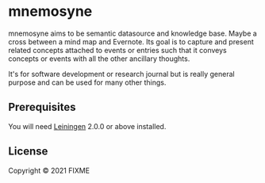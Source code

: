 # mnemosyne
mnemosyne aims to be semantic datasource and knowledge base. Maybe a cross between a mind map
and Evernote. Its goal is to capture and present related concepts attached to events or entries
such that it conveys concepts or events with all the other ancillary thoughts.

It's for software development or research journal but is really general purpose and can be used for many other things.
## Prerequisites
You will need [Leiningen][] 2.0.0 or above installed.

[leiningen]: https://github.com/technomancy/leiningen


## License

Copyright © 2021 FIXME
